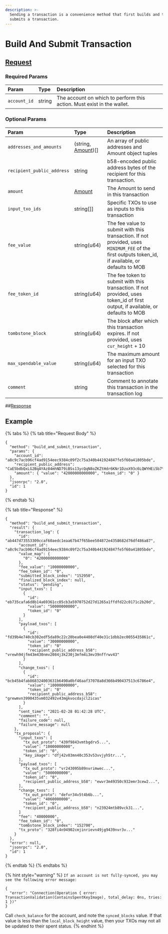 ```yaml
---
description: >-
  Sending a transaction is a convenience method that first builds and then
  submits a transaction.
---
```


# Build And Submit Transaction

## [Request](../../../full-service/src/json_rpc/v2/api/request.rs#L44-L55)

### Required Params
| Param | Type | Description |
| :--- | :--- | :--- |
| `account_id` | string | The account on which to perform this action. Must exist in the wallet. | 

### Optional Params
| Param | Type | Description |
| :--- | :--- | :--- |
| `addresses_and_amounts` | (string, [Amount](../../../full-service/src/json_rpc/v2/models/amount.rs))[] | An array of public addresses and Amount object tuples |
| `recipient_public_address` | string | b58-encoded public address bytes of the recipient for this transaction. |
| `amount` | [Amount](../../../full-service/src/json_rpc/v2/models/amount.rs) | The Amount to send in this transaction |
| `input_txo_ids` | string[]] | Specific TXOs to use as inputs to this transaction |
| `fee_value` | string(u64) | The fee value to submit with this transaction. If not provided, uses `MINIMUM_FEE` of the first outputs token_id, if available, or defaults to MOB |
| `fee_token_id` | string(u64) | The fee token to submit with this transaction. If not provided, uses token_id of first output, if available, or defaults to MOB |
| `tombstone_block` | string(u64) | The block after which this transaction expires. If not provided, uses `cur_height` + 10 |
| `max_spendable_value` | string(u64) | The maximum amount for an input TXO selected for this transaction |
| `comment` | string | Comment to annotate this transaction in the transaction log |

##[Response](../../../full-service/src/json_rpc/v2/api/response.rs#L44-L47)

## Example

{% tabs %}
{% tab title="Request Body" %}
```text
{
  "method": "build_and_submit_transaction",
  "params": {
    "account_id": "a8c9c7acb96cf4ad9154eec9384c09f2c75a340b441924847fe5f60a41805bde",
    "recipient_public_address": "CaE5bdbQxLG2BqAYAz84mhND79iBSs13ycQqN8oZKZtHdr6KNr1DzoX93c6LQWYHEi5b7YLiJXcTRzqhDFB563Kr1uxD6iwERFbw7KLWA6",
    "amount": { "value": "42000000000000", "token_id": "0" }
  },
  "jsonrpc": "2.0",
  "id": 1
}
```
{% endtab %}

{% tab title="Response" %}
```text
{
  "method": "build_and_submit_transaction",
  "result": {
    "transaction_log": {
      "id": "ab447d73553309ccaf60aedc1eaa67b47f65bee504872e4358682d76df486a87",
      "account_id": "a8c9c7acb96cf4ad9154eec9384c09f2c75a340b441924847fe5f60a41805bde",
      "value_map": {
        "0": "42000000000000"
      },
      "fee_value": "10000000000",
      "fee_token_id": "0",
      "submitted_block_index": "152950",
      "finalized_block_index": null,
      "status": "pending",
      "input_txos": [
        {
          "id": "eb735cafa6d8b14a69361cc05cb3a5970752d27d1265a1ffdfd22c0171c2b20d",
          "value": "50000000000",
          "token_id": "0"
        }
      ],
      "payload_txos": [
        {
          "id": "fd39b4e740cb302edf5da89c22c20bea0e4408df40e31c1dbb2ec0055435861c",
          "value": "30000000000",
          "token_id": "0"
          "recipient_public_address_b58": "vrewh94jfm43m430nmv2084j3k230j3mfm4i3mv39nffrwv43"
        }
      ],
      "change_txos": [
        {
          "id": "bcb45b4fab868324003631b6490a0bf46aaf37078a8d366b490437513c6786e4",
          "value": "10000000000",
          "token_id": "0"
          "recipient_public_address_b58": "grewmvn3990435vm032492v43mgkvocdajcl2icas"
        }
      ],
      "sent_time": "2021-02-28 01:42:28 UTC",
      "comment": "",
      "failure_code": null,
      "failure_message": null
    },
    "tx_proposal": {
      "input_txos": [
        "tx_out_proto": "439f9843vmtbgdrv5...",
        "value": "10000000000",
        "token_id": "0",
        "key_image": "dfj42v03mn40c353v53vvjyh5tr...",
      ],
      "payload_txos": [
        "tx_out_proto": "vr243095b89nvrimwec...",
        "value": "5000000000",
        "token_id": "0",
        "recipient_public_address_b58": "ewvr3m49350c932emr3cew2...",
      ],
      "change_txos": [
        "tx_out_proto": "defvr34v5t4b6b...",
        "value": "4060000000",
        "token_id": "0",
        "recipient_public_address_b58": "n23924mtb89vck31...",
      ]
      "fee": "40000000",
      "fee_token_id": "0",
      "tombstone_block_index": "152700",
      "tx_proto": "328fi4n94902cmjinrievn49jg9439nvr3v..."
    }
  },
  "error": null,
  "jsonrpc": "2.0",
  "id": 1
}
```
{% endtab %}
{% endtabs %}

{% hint style="warning" %}
`If an account is not fully-synced, you may see the following error message:`

```text
{
  "error": "Connection(Operation { error: TransactionValidation(ContainsSpentKeyImage), total_delay: 0ns, tries: 1 })"
}
```

Call `check_balance` for the account, and note the `synced_blocks` value. If that value is less than the `local_block_height` value, then your TXOs may not all be updated to their spent status.
{% endhint %}

